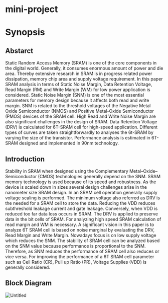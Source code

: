 # mini-project
# Synopsis
## Abstarct
Static Random Access Memory (SRAM) is one of the core components in the digital world.
Generally, it consumes enormous amount of power and die area. Thereby extensive research
in SRAM is in progress related power dissipation, memory chip area and supply voltage
requirement. In this paper SRAM analysis in terms of Static Noise Margin, Data Retention
Voltage, Read Margin (RM) and Write Margin (WM) for low power application is
considered. Static Noise Margin (SNM) is one of the most essential parameters for memory
design because it affects both read and write margin. SNM is related to the threshold voltages
of the Negative Metal Oxide Semiconductor (NMOS) and Positive Metal-Oxide
Semiconductor (PMOS) devices of the SRAM cell. High Read and Write Noise Margin are
also significant challenges in the design of SRAM. Data Retention Voltage (DRV) is
calculated for 6T-SRAM cell for high-speed application. Different types of curves are taken
straightforwardly to analyses the 6t-SRAM by varying the size of the transistor. Performance
analysis is estimated in 6T-SRAM designed and implemented in 90nm technology.

## Introduction
Stability in SRAM when designed using the Complementary Metal–Oxide– Semiconductor (CMOS) technologies generally depend on the SNM. SRAM memory technology is used because of its speed and robustness. As the device is scaled down in sizes several design challenges arise in the nanometer size SRAM design. In an SRAM cell operation generally supply voltage scaling is performed. The minimum voltage also referred as DRV is the needed for a SRAM cell to store the data. Reducing the VDD reduces subthreshold leakage current and gate leakage. Conversely, when VDD is reduced too far data loss occurs in SRAM. The DRV is applied to preserve data in the bit cells of SRAM. For analyzing high speed SRAM calculation of read margin and WM is necessary. A significant vision in this paper is to analyze 6T SRAM cell is based on noise marginal by evaluating the DRV, Read Margin and Write Margin. Nowadays focus is on low supply voltage which reduces the SNM. The stability of SRAM cell can be analyzed based on the SNM value because performance is proportional to the SNM. Therefore, as SNM reduces the performance of SRAM cell also reduces or vice versa. For improving the performance of a 6T SRAM cell parameter such as Cell Ratio (CR), Pull up Ratio (PR), Voltage Supplies (VDD) is generally considered. 

## Block Diagram
![Untitled](https://github.com/GOURI12397/mini-project/assets/119784144/85507c0c-a9cb-4d37-81cf-8c450839b64c)
